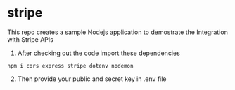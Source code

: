 # stripe

This repo creates a sample Nodejs application to demostrate the Integration with Stripe APIs

1. After checking out the code import these dependencies

`npm i cors express stripe dotenv nodemon`

2. Then provide your public and secret key in .env file
